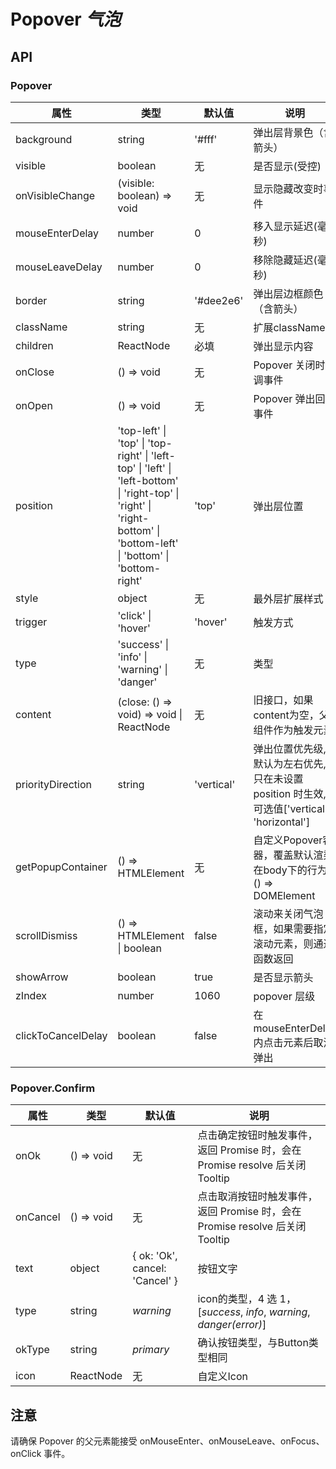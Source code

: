 # Popover *气泡*

<example />

## API

### Popover

| 属性 | 类型 | 默认值 | 说明 |
| --- | --- | --- | --- |
| background | string | '#fff' | 弹出层背景色（含箭头） |
| visible | boolean | 无 | 是否显示(受控) |
| onVisibleChange | (visible: boolean) => void | 无 | 显示隐藏改变时事件 |
| mouseEnterDelay | number | 0 | 移入显示延迟(毫秒) |
| mouseLeaveDelay | number | 0 | 移除隐藏延迟(毫秒) |
| border | string | '#dee2e6' | 弹出层边框颜色（含箭头） |
| className | string | 无 | 扩展className |
| children | ReactNode | 必填 | 弹出显示内容 |
| onClose | () => void | 无 | Popover 关闭时回调事件 |
| onOpen | () => void | 无 | Popover 弹出回调事件 |
| position | 'top-left' \| 'top' \| 'top-right' \| 'left-top' \| 'left' \| 'left-bottom' \| 'right-top' \| 'right' \| 'right-bottom' \| 'bottom-left' \| 'bottom' \| 'bottom-right' | 'top' | 弹出层位置 |
| style | object | 无 | 最外层扩展样式 |
| trigger | 'click' \| 'hover' | 'hover' | 触发方式 |
| type | 'success' \| 'info' \| 'warning' \| 'danger' | 无 | 类型 |
| content | (close: () => void) => void \| ReactNode | 无 | 旧接口，如果content为空，父组件作为触发元素 |
| priorityDirection | string | 'vertical' | 弹出位置优先级, 默认为左右优先, 只在未设置 position 时生效, 可选值\['vertical', 'horizontal'] |
| getPopupContainer | () => HTMLElement | 无 | 自定义Popover容器，覆盖默认渲染在body下的行为, () => DOMElement |
| scrollDismiss | () => HTMLElement \| boolean | false | 滚动来关闭气泡框，如果需要指定滚动元素，则通过函数返回 |
| showArrow | boolean | true | 是否显示箭头 |
| zIndex | number | 1060 | popover 层级 |
| clickToCancelDelay | boolean | false | 在mouseEnterDelay内点击元素后取消弹出 |

### Popover.Confirm
| 属性 | 类型 | 默认值 | 说明 |
| --- | --- | --- | --- |
| onOk | () => void | 无 | 点击确定按钮时触发事件，返回 Promise 时，会在 Promise resolve 后关闭 Tooltip |
| onCancel | () => void | 无 | 点击取消按钮时触发事件，返回 Promise 时，会在 Promise resolve 后关闭 Tooltip |
| text | object | { ok: 'Ok', cancel: 'Cancel' } | 按钮文字 |
| type | string | *warning* |  icon的类型，4 选 1，\[*success*, *info*, *warning*, *danger(error)*] |
| okType | string | *primary* |  确认按钮类型，与Button类型相同 |
| icon | ReactNode | 无 |  自定义Icon |

## 注意
请确保 Popover 的父元素能接受 onMouseEnter、onMouseLeave、onFocus、onClick 事件。
